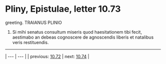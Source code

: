# Pliny, Epistulae, letter 10.73

greeting. TRAIANUS PLINIO



1. Si mihi senatus consultum miseris quod haesitationem tibi fecit, aestimabo an debeas cognoscere de agnoscendis liberis et natalibus veris restituendis.



---

| --- | --- |
| previous: [10.72](../10.72/) | next: [10.74](../10.74/) |